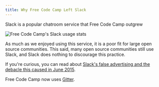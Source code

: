 ```yaml
---
title: Why Free Code Camp Left Slack
---
```

Slack is a popular chatroom service that Free Code Camp outgrew

![Free Code Camp's Slack usage stats](//discourse-user-assets.s3.amazonaws.com/original/2X/d/da98adf7a036ae5bd8410b09c64f394d014694a0.png)

As much as we enjoyed using this service, it is a poor fit for large open source communities. This said, many open source communities still use Slack, and Slack does nothing to discourage this practice.

If you're curious, you can read about <a href='http://blog.freecodecamp.com/2015/06/so-yeah-we-tried-slack-and-we-deeply-regretted-it.html' target='_blank' rel='nofollow'>Slack's false advertising and the debacle this caused in June 2015</a>.

Free Code Camp now uses <a href='https://github.com/FreeCodeCamp/freecodecamp/wiki/Gitter' target='_blank' rel='nofollow'>Gitter</a>.